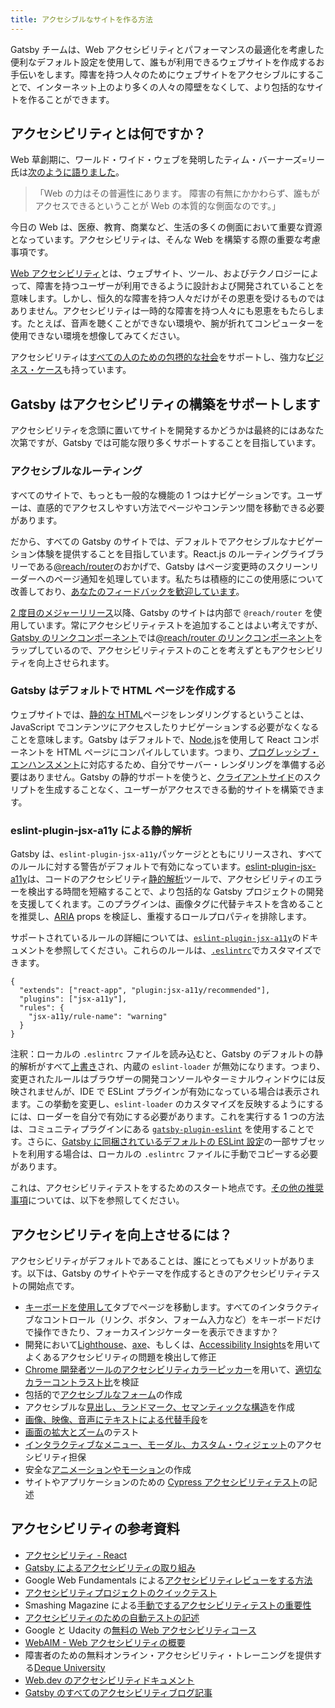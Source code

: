 ```yaml
---
title: アクセシブルなサイトを作る方法
---
```


Gatsby チームは、Web アクセシビリティとパフォーマンスの最適化を考慮した便利なデフォルト設定を使用して、誰もが利用できるウェブサイトを作成するお手伝いをします。障害を持つ人々のためにウェブサイトをアクセシブルにすることで、インターネット上のより多くの人々の障壁をなくして、より包括的なサイトを作ることができます。

## アクセシビリティとは何ですか？

Web 草創期に、ワールド・ワイド・ウェブを発明したティム・バーナーズ=リー氏は[次のように語りました](https://www.w3.org/Press/IPO-announce)。

> 「Web の力はその普遍性にあります。
> 障害の有無にかかわらず、誰もがアクセスできるということが Web の本質的な側面なのです。」

今日の Web は、医療、教育、商業など、生活の多くの側面において重要な資源となっています。アクセシビリティは、そんな Web を構築する際の重要な考慮事項です。

[Web アクセシビリティ](https://www.w3.org/WAI/fundamentals/accessibility-intro/#what)とは、ウェブサイト、ツール、およびテクノロジーによって、障害を持つユーザーが利用できるように設計および開発されていることを意味します。しかし、恒久的な障害を持つ人々だけがその恩恵を受けるものではありません。アクセシビリティは一時的な障害を持つ人々にも恩恵をもたらします。たとえば、音声を聴くことができない環境や、腕が折れてコンピューターを使用できない環境を想像してみてください。

アクセシビリティは[すべての人のための包摂的な社会](https://www.w3.org/standards/webdesign/accessibility#case)をサポートし、強力な[ビジネス・ケース](https://www.w3.org/WAI/business-case/)も持っています。

## Gatsby はアクセシビリティの構築をサポートします

アクセシビリティを念頭に置いてサイトを開発するかどうかは最終的にはあなた次第ですが、Gatsby では可能な限り多くサポートすることを目指しています。

### アクセシブルなルーティング

すべてのサイトで、もっとも一般的な機能の 1 つはナビゲーションです。ユーザーは、直感的でアクセスしやすい方法でページやコンテンツ間を移動できる必要があります。

だから、すべての Gatsby のサイトでは、デフォルトでアクセシブルなナビゲーション体験を提供することを目指しています。React.js のルーティングライブラリーである[@reach/router](https://reach.tech/router)のおかげで、Gatsby はページ変更時のスクリーンリーダーへのページ通知を処理しています。私たちは積極的にこの使用感について改善しており、[あなたのフィードバックを歓迎しています](/accessibility-statement/)。

[2 度目のメジャーリリース](/blog/2018-09-17-gatsby-v2/)以降、Gatsby のサイトは内部で `@reach/router` を使用しています。常にアクセシビリティテストを追加することはよい考えですが、[Gatsby のリンクコンポーネント](/docs/gatsby-link/)では[@reach/router のリンクコンポーネント](https://reach.tech/router/api/Link)をラップしているので、アクセシビリティテストのことを考えずともアクセシビリティを向上させられます。

### Gatsby はデフォルトで HTML ページを作成する

ウェブサイトでは、[静的な HTML](/docs/glossary#static)ページをレンダリングするということは、JavaScript でコンテンツにアクセスしたりナビゲーションする必要がなくなることを意味します。Gatsby はデフォルトで、[Node.js](/docs/glossary#nodejs)を使用して React コンポーネントを HTML ページにコンパイルしています。つまり、[プログレッシブ・エンハンスメント](/docs/glossary#progressive-enhancement)に対応するため、自分でサーバー・レンダリングを準備する必要はありません。Gatsby の静的サポートを使うと、[クライアントサイド](/docs/glossary#client-side)のスクリプトを生成することなく、ユーザーがアクセスできる動的サイトを構築できます。

### eslint-plugin-jsx-a11y による静的解析

Gatsby は、`eslint-plugin-jsx-a11y`パッケージとともにリリースされ、すべてのルールに対する警告がデフォルトで有効になっています。[eslint-plugin-jsx-a11y](https://github.com/evcohen/eslint-plugin-jsx-a11y)は、コードのアクセシビリティ[静的解析](/docs/glossary#linting)ツールで、アクセシビリティのエラーを検出する時間を短縮することで、より包括的な Gatsby プロジェクトの開発を支援してくれます。このプラグインは、画像タグに代替テキストを含めることを推奨し、[ARIA](https://developer.mozilla.org/ja/docs/Web/Accessibility/ARIA) props を検証し、重複するロールプロパティを排除します。

サポートされているルールの詳細については、[`eslint-plugin-jsx-a11y`](https://github.com/evcohen/eslint-plugin-jsx-a11y)のドキュメントを参照してください。これらのルールは、[`.eslintrc`](/docs/eslint/#configuring-eslint)でカスタマイズできます。

```json:title=.eslintrc
{
  "extends": ["react-app", "plugin:jsx-a11y/recommended"],
  "plugins": ["jsx-a11y"],
  "rules": {
    "jsx-a11y/rule-name": "warning"
  }
}
```

注釈：ローカルの `.eslintrc` ファイルを読み込むと、Gatsby のデフォルトの静的解析がすべて[上書き](/docs/eslint/#configuring-eslint)され、内蔵の `eslint-loader` が無効になります。つまり、変更されたルールはブラウザーの開発コンソールやターミナルウィンドウには反映されませんが、IDE で ESLint プラグインが有効になっている場合は表示されます。この挙動を変更し、`eslint-loader` のカスタマイズを反映するようにするには、ローダーを自分で有効にする必要があります。これを実行する 1 つの方法は、コミュニティプラグインにある [`gatsby-plugin-eslint`](https://www.gatsbyjs.org/packages/gatsby-plugin-eslint/) を使用することです。さらに、[Gatsby に同梱されているデフォルトの ESLint 設定](https://github.com/gatsbyjs/gatsby/blob/master/packages/gatsby/src/utils/eslint-config.js)の一部サブセットを利用する場合は、ローカルの `.eslintrc` ファイルに手動でコピーする必要があります。

これは、アクセシビリティテストをするためのスタート地点です。[その他の推奨事項](#アクセシビリティを向上させるには?)については、以下を参照してください。

## アクセシビリティを向上させるには？

アクセシビリティがデフォルトであることは、誰にとってもメリットがあります。以下は、Gatsby のサイトやテーマを作成するときのアクセシビリティテストの開始点です。

- [キーボードを使用して](https://webaim.org/techniques/keyboard/)タブでページを移動します。すべてのインタラクティブなコントロール（リンク、ボタン、フォーム入力など）をキーボードだけで操作できたり、フォーカスインジケーターを表示できますか？
- 開発において[Lighthouse](https://developers.google.com/web/tools/lighthouse/?hl=ja)、[axe](https://www.deque.com/axe/)、もしくは、[Accessibility Insights](https://accessibilityinsights.io/)を用いてよくあるアクセシビリティの問題を検出して修正
- [Chrome 開発者ツールのアクセシビリティカラーピッカー](https://developers.google.com/web/updates/2018/01/devtools?hl=ja#contrast)を用いて、[適切なカラーコントラスト比](https://dequeuniversity.com/tips/color-contrast)を検証
- 包括的で[アクセシブルなフォーム](/docs/building-a-contact-form#creating-an-accessible-form)の作成
- アクセシブルな[見出し、ランドマーク、セマンティックな構造](https://webaim.org/techniques/semanticstructure/)を作成
- [画像、映像、音声にテキストによる代替手段](https://a11y-style-guide.com/style-guide/section-media.html)を
- [画面の拡大とズーム](https://axesslab.com/make-site-accessible-screen-magnifiers/)のテスト
- [インタラクティブなメニュー、モーダル、カスタム・ウィジェット](https://developer.mozilla.org/ja/docs/Web/Accessibility/An_overview_of_accessible_web_applications_and_widgets)のアクセシビリティ担保
- 安全な[アニメーションやモーション](https://alistapart.com/article/designing-safer-web-animation-for-motion-sensitivity/)の作成
- サイトやアプリケーションのための [Cypress アクセシビリティテスト](/docs/end-to-end-testing/#writing-tests)の記述

## アクセシビリティの参考資料

- [アクセシビリティ - React](https://ja.reactjs.org/docs/accessibility.html)
- [Gatsby によるアクセシビリティの取り組み](/blog/2019-04-18-gatsby-commitment-to-accessibility/)
- Google Web Fundamentals による[アクセシビリティレビューをする方法](https://developers.google.com/web/fundamentals/accessibility/how-to-review)
- [アクセシビリティプロジェクトのクイックテスト](https://a11yproject.com/#Quick-tests)
- Smashing Magazine による[手動でするアクセシビリティテストの重要性](https://www.smashingmagazine.com/2018/09/importance-manual-accessibility-testing/)
- [アクセシビリティのための自動テストの記述](https://www.24a11y.com/2017/writing-automated-tests-accessibility/)
- Google と Udacity の[無料の Web アクセシビリティコース](https://www.udacity.com/course/web-accessibility--ud891)
- [WebAIM - Web アクセシビリティの概要](https://webaim.org/intro/)
- 障害者のための無料オンライン・アクセシビリティ・トレーニングを提供する[Deque University](https://dequeuniversity.com)
- [Web.dev のアクセシビリティドキュメント](https://web.dev/accessible)
- [Gatsby のすべてのアクセシビリティブログ記事](/blog/tags/accessibility/)
